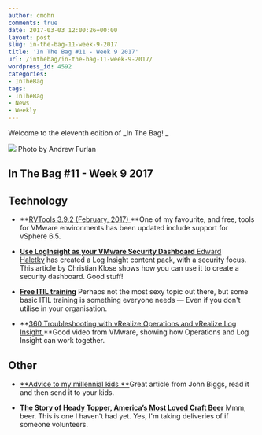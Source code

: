 ```yaml
---
author: cmohn
comments: true
date: 2017-03-03 12:00:26+00:00
layout: post
slug: in-the-bag-11-week-9-2017
title: 'In The Bag #11 - Week 9 2017'
url: /inthebag/in-the-bag-11-week-9-2017/
wordpress_id: 4592
categories:
- InTheBag
tags:
- InTheBag
- News
- Weekly
---
```


Welcome to the eleventh edition of _In The Bag!
_

[![](/img/andrew-furlan-195339-644x429.jpg)](https://unsplash.com/@andrewfurlan) Photo by Andrew Furlan

<!--more-->



## In The Bag #11 - Week 9 2017





## Technology







  * **[RVTools 3.9.2 (February, 2017)
](https://github.com/mubix/osx-wificleaner)**One of my favourite, and free, tools for VMware environments has been updated include support for vSphere 6.5.


  * [**Use LogInsight as your VMware Security Dashboard**
](https://vratpack.com/2017/02/28/LogInsight-Content-Pack-for-Security.html)[Edward Haletky](https://twitter.com/texiwill) has created a Log Insight content pack, with a security focus. This article by Christian Klose shows how you can use it to create a security dashboard. Good stuff!


  * **[Free ITIL training](http://www.freeitiltraining.com)**
Perhaps not the most sexy topic out there, but some basic ITIL training is something everyone needs — Even if you don't utilise in your organisation.


  * **[360 Troubleshooting with vRealize Operations and vRealize Log Insight
](https://www.youtube.com/watch?v=lQmnKgJhUJs&feature=youtu.be)**Good video from VMware, showing how Operations and Log Insight can work together.





## Other







  * [**Advice to my millennial kids
**](https://medium.com/@johnbiggs/advice-to-my-millennial-kids-703425a5c362#.6srqltg9t)Great article from John Biggs, read it and then send it to your kids.


  * [**The Story of Heady Topper, America’s Most Loved Craft Beer**](https://longreads.com/2017/03/01/the-story-of-heady-topper-americas-most-loved-craft-beer/)
Mmm, beer. This is one I haven't had yet. Yes, I'm taking deliveries of if someone volunteers.
